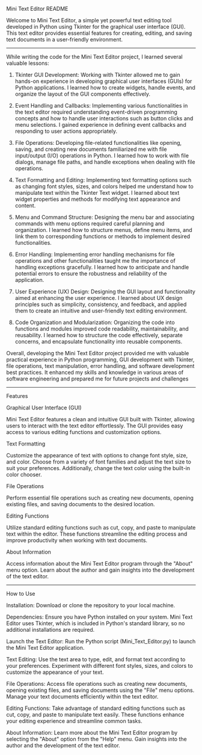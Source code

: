 Mini Text Editor README


Welcome to Mini Text Editor, a simple yet powerful text editing tool developed in Python using Tkinter for the graphical user interface (GUI). This text editor provides essential features for creating, editing, and saving text documents in a user-friendly environment.


_____________________________________________________

While writing the code for the Mini Text Editor project, I learned several valuable lessons:


1. Tkinter GUI Development: Working with Tkinter allowed me to gain hands-on experience in developing graphical user interfaces (GUIs) for Python applications. I learned how to create widgets, handle events, and organize the layout of the GUI components effectively.

2. Event Handling and Callbacks: Implementing various functionalities in the text editor required understanding event-driven programming concepts and how to handle user interactions such as button clicks and menu selections. I gained experience in defining event callbacks and responding to user actions appropriately.

3. File Operations: Developing file-related functionalities like opening, saving, and creating new documents familiarized me with file input/output (I/O) operations in Python. I learned how to work with file dialogs, manage file paths, and handle exceptions when dealing with file operations.

4. Text Formatting and Editing: Implementing text formatting options such as changing font styles, sizes, and colors helped me understand how to manipulate text within the Tkinter Text widget. I learned about text widget properties and methods for modifying text appearance and content.

5. Menu and Command Structure: Designing the menu bar and associating commands with menu options required careful planning and organization. I learned how to structure menus, define menu items, and link them to corresponding functions or methods to implement desired functionalities.

6. Error Handling: Implementing error handling mechanisms for file operations and other functionalities taught me the importance of handling exceptions gracefully. I learned how to anticipate and handle potential errors to ensure the robustness and reliability of the application.

7. User Experience (UX) Design: Designing the GUI layout and functionality aimed at enhancing the user experience. I learned about UX design principles such as simplicity, consistency, and feedback, and applied them to create an intuitive and user-friendly text editing environment.

8. Code Organization and Modularization: Organizing the code into functions and modules improved code readability, maintainability, and reusability. I learned how to structure the code effectively, separate concerns, and encapsulate functionality into reusable components.


Overall, developing the Mini Text Editor project provided me with valuable practical experience in Python programming, GUI development with Tkinter, file operations, text manipulation, error handling, and software development best practices. It enhanced my skills and knowledge in various areas of software engineering and prepared me for future projects and challenges

_____________________________________________________

Features


Graphical User Interface (GUI)

Mini Text Editor features a clean and intuitive GUI built with Tkinter, allowing users to interact with the text editor effortlessly. The GUI provides easy access to various editing functions and customization options.


Text Formatting

Customize the appearance of text with options to change font style, size, and color. Choose from a variety of font families and adjust the text size to suit your preferences. Additionally, change the text color using the built-in color chooser.


File Operations

Perform essential file operations such as creating new documents, opening existing files, and saving documents to the desired location.


Editing Functions

Utilize standard editing functions such as cut, copy, and paste to manipulate text within the editor. These functions streamline the editing process and improve productivity when working with text documents.


About Information

Access information about the Mini Text Editor program through the "About" menu option. Learn about the author and gain insights into the development of the text editor.

_____________________________________________________

How to Use


Installation: Download or clone the repository to your local machine.

Dependencies: Ensure you have Python installed on your system. Mini Text Editor uses Tkinter, which is included in Python's standard library, so no additional installations are required.

Launch the Text Editor: Run the Python script (Mini_Text_Editor.py) to launch the Mini Text Editor application.

Text Editing: Use the text area to type, edit, and format text according to your preferences. Experiment with different font styles, sizes, and colors to customize the appearance of your text.

File Operations: Access file operations such as creating new documents, opening existing files, and saving documents using the "File" menu options. Manage your text documents efficiently within the text editor.

Editing Functions: Take advantage of standard editing functions such as cut, copy, and paste to manipulate text easily. These functions enhance your editing experience and streamline common tasks.

About Information: Learn more about the Mini Text Editor program by selecting the "About" option from the "Help" menu. Gain insights into the author and the development of the text editor.
